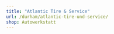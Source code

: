 ```yaml
---
title: "Atlantic Tire & Service"
url: /durham/atlantic-tire-und-service/
shop: Autowerkstatt
---
```

